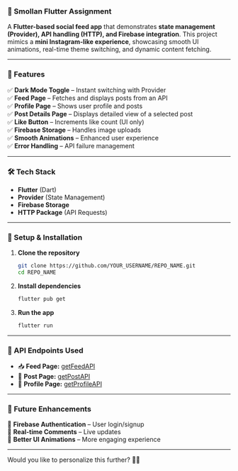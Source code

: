 ### **📱 Smollan Flutter Assignment**  
A **Flutter-based social feed app** that demonstrates **state management (Provider), API handling (HTTP), and Firebase integration**. This project mimics a **mini Instagram-like experience**, showcasing smooth UI animations, real-time theme switching, and dynamic content fetching.  

---

### **🌟 Features**  
✅ **Dark Mode Toggle** – Instant switching with Provider  
✅ **Feed Page** – Fetches and displays posts from an API  
✅ **Profile Page** – Shows user profile and posts  
✅ **Post Details Page** – Displays detailed view of a selected post  
✅ **Like Button** – Increments like count (UI only)  
✅ **Firebase Storage** – Handles image uploads  
✅ **Smooth Animations** – Enhanced user experience  
✅ **Error Handling** – API failure management  

---

### **🛠 Tech Stack**  
- **Flutter** (Dart)  
- **Provider** (State Management)  
- **Firebase Storage**  
- **HTTP Package** (API Requests)  

---

### **🚀 Setup & Installation**  
1. **Clone the repository**  
   ```sh
   git clone https://github.com/YOUR_USERNAME/REPO_NAME.git
   cd REPO_NAME
   ```  
2. **Install dependencies**  
   ```sh
   flutter pub get
   ```  
3. **Run the app**  
   ```sh
   flutter run
   ```  

---

### **🔗 API Endpoints Used**  
- 📥 **Feed Page:** [getFeedAPI](https://api.mocklets.com/p6903/getFeedAPI)  
- 📩 **Post Page:** [getPostAPI](https://api.mocklets.com/p6903/getPostAPI)  
- 👤 **Profile Page:** [getProfileAPI](https://api.mocklets.com/p6903/getProfileAPI)  

---

### **📌 Future Enhancements**  
🔹 **Firebase Authentication** – User login/signup  
🔹 **Real-time Comments** – Live updates  
🔹 **Better UI Animations** – More engaging experience  

---

Would you like to personalize this further? 🚀🔥
